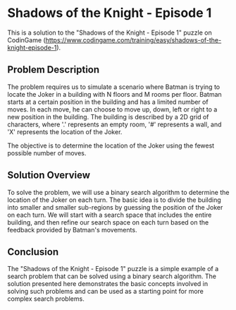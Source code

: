 

# Shadows of the Knight - Episode 1

This is a solution to the "Shadows of the Knight - Episode 1" puzzle on CodinGame (https://www.codingame.com/training/easy/shadows-of-the-knight-episode-1).

## Problem Description

The problem requires us to simulate a scenario where Batman is trying to locate the Joker in a building with N floors and M rooms per floor. Batman starts at a certain position in the building and has a limited number of moves. In each move, he can choose to move up, down, left or right to a new position in the building. The building is described by a 2D grid of characters, where '.' represents an empty room, '#' represents a wall, and 'X' represents the location of the Joker.

The objective is to determine the location of the Joker using the fewest possible number of moves.

## Solution Overview

To solve the problem, we will use a binary search algorithm to determine the location of the Joker on each turn. The basic idea is to divide the building into smaller and smaller sub-regions by guessing the position of the Joker on each turn. We will start with a search space that includes the entire building, and then refine our search space on each turn based on the feedback provided by Batman's movements.

## Conclusion

The "Shadows of the Knight - Episode 1" puzzle is a simple example of a search problem that can be solved using a binary search algorithm. The solution presented here demonstrates the basic concepts involved in solving such problems and can be used as a starting point for more complex search problems.
